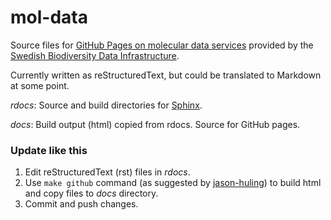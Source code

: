 # mol-data
Source files for [GitHub Pages on molecular data services](https://biodiversitydata-se.github.io/mol-data/) provided by the [Swedish Biodiversity Data Infrastructure](https://biodiversitydata.se/).

Currently written as reStructuredText, but could be translated to Markdown at some point.

*rdocs*: Source and build directories for [Sphinx](http://www.sphinx-doc.org/en/master/).

*docs*: Build output (html) copied from rdocs. Source for GitHub pages.

### Update like this
1. Edit reStructuredText (rst) files in *rdocs*. 
2. Use `make github` command (as suggested by [jason-huling](https://github.com/sphinx-doc/sphinx/issues/3382#issuecomment-470772316)) to build html and copy files to *docs* directory.
3. Commit and push changes.
